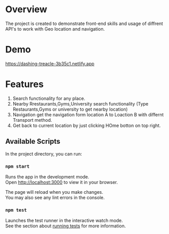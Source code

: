 # Overview

The project is created to demonstrate front-end skills and usage of diffrent API's to work with Geo location and navigation.

# Demo

https://dashing-treacle-3b35c1.netlify.app

# Features

1. Search functionality for any place.
2. Nearby Rrestaurants,Gyms,University search functionality (Type Restaurants,Gyms or university to get nearby location)
3. Navigation get the navigation form location A to Loaction B with differnt Transport method.
4. Get back to current location by just clicking HOme botton on top right.

## Available Scripts

In the project directory, you can run:

### `npm start`

Runs the app in the development mode.\
Open [http://localhost:3000](http://localhost:3000) to view it in your browser.

The page will reload when you make changes.\
You may also see any lint errors in the console.

### `npm test`

Launches the test runner in the interactive watch mode.\
See the section about [running tests](https://facebook.github.io/create-react-app/docs/running-tests) for more information.
